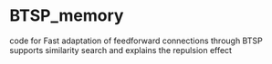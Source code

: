 # BTSP_memory
code for Fast adaptation of feedforward connections through BTSP supports similarity search and explains the repulsion effect
